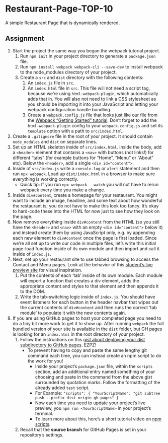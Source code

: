# Restaurant-Page-TOP-10

A simple Restaurant Page that is dynamically rendered.

## Assignment

1. Start the project the same way you began the webpack tutorial project.
    1. Run `npm init` in your project directory to generate a `package.json` file.
    2. Run `npm install webpack webpack-cli --save-dev` to install webpack to the node_modules directory of your project.
    3. Create a `src` and `dist` directory with the following contents:
        1. An `index.js` file in `src`.
        2. An `index.html` file in `src`. This file will not need a script tag, because we’re using `html-webpack-plugin`, which automatically adds that in. You will also not need to link a CSS stylesheet as you should be importing it into your JavaScript and letting your webpack configuration handle bundling.
        3. Create a `webpack.config.js` file that looks just like our file from the [Webpack “Getting Started” tutorial](https://webpack.js.org/guides/getting-started/#using-a-configuration). Don’t forget to add the `html-webpack-plugin` config to your `webpack.config.js` and set its `template` option with a path to `src/index.html`.
2. Create a `.gitignore` file in the root of your project. It should contain `node_modules` and `dist` on separate lines.
3. Set up an HTML skeleton inside of `src/index.html`. Inside the body, add a `<header>` element that contains a `<nav>` with buttons (not links!) for different “tabs” (for example buttons for “Home”, “Menu” or “About” etc). Below the `<header>`, add a single `<div id="content">`.
4. Inside of `src/index.js` write a `console.log` or `alert` statement and then run `npx webpack`. Load up `dist/index.html` in a browser to make sure everything is working correctly.
    + Quick tip: If you run `npx webpack --watch` you will not have to rerun webpack every time you make a change.
5. Inside `div#content`, create a homepage for your restaurant. You might want to include an image, headline, and some text about how wonderful the restaurant is; you do not have to make this look too fancy. It’s okay to hard-code these into the HTML for now just to see how they look on the page.
6. Now remove everything inside `div#content` from the HTML (so you still have the `<header>` and `<nav>` with an empty `<div id="content">` below it) and instead create them by using JavaScript only, e.g. by appending each new element to `div#content` once the page is first loaded. Since we’re all set up to write our code in multiple files, let’s write this initial page-load function inside of its own module and then import and call it inside of `index.js`.
7. Next, set up your restaurant site to use tabbed browsing to access the Contact and Menu pages. Look at the behavior of this [student’s live preview site](https://web.archive.org/web/20221024060550/https://eckben.github.io/bearysBreakfastBar/) for visual inspiration.
    1. Put the contents of each ‘tab’ inside of its own module. Each module will export a function that creates a div element, adds the appropriate content and styles to that element and then appends it to the DOM.
    2. Write the tab-switching logic inside of `index.js`. You should have event listeners for each button in the header navbar that wipes out the current contents of `div#content` and then runs the correct ‘tab module’ to populate it with the new contents again.
8. If you are using GitHub pages to host your completed page you need to do a tiny bit more work to get it to show up. After running `webpack` the full bundled version of your site is available in the `dist` folder, but GH pages is looking for an `index.html` in the root directory of your project.
    1. Follow the instructions on this [gist about deploying your dist subdirectory to GitHub pages](https://gist.github.com/cobyism/4730490). EZPZ!
        + To prevent having to copy and paste the same lengthy git command each time, you can instead create an npm script to do the work for you!
            + Inside your project’s `package.json` file, within the `scripts` section, add an additional entry named something of your choosing and paste in the command from the above gist surrounded by quotation marks. Follow the formatting of the already added `test` script.
            + For Example:
            `"scripts": { "YourScriptName": "git subtree push --prefix dist origin gh-pages" }`
            + Now each time you need to update your project’s live preview, you `npm run <YourScriptName>` in your project’s terminal.
            + To learn more about this, here’s a short tutorial video on [npm scripts](https://www.youtube.com/watch?v=REdzp64dijs&ab_channel=BogdanStashchuk).
    2. Recall that the **source branch** for GitHub Pages is set in your repository’s settings.